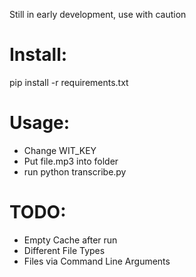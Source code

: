 Still in early development, use with caution

# Install:

pip install -r requirements.txt

# Usage:

- Change WIT_KEY
- Put file.mp3 into folder
- run python transcribe.py


# TODO:
- Empty Cache after run
- Different File Types
- Files via Command Line Arguments
